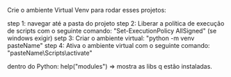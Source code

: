 Crie o ambiente Virtual Venv para rodar esses projetos:

step 1: navegar até a pasta do projeto
step 2: Liberar a política de execução de scripts com o seguinte comando: "Set-ExecutionPolicy AllSigned" (se windows exigir)
setp 3: Criar o ambiente virtual: "python -m venv pasteName"
step 4: Ativa o ambiente virtual com o seguinte comando: "pasteName\Scripts\activate"

dentro do Python: help("modules") => mostra as libs q estão instaladas.